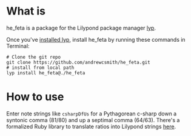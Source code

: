 # What is

he_feta is a package for the Lilypond package manager [lyp](https://github.com/noteflakes/lyp).

Once you've [installed lyp](http://lyp.noteflakes.com/#/user-guide?id=installing-lyp-as-a-standalone-release), install he_feta by running these commands in Terminal:

```
# Clone the git repo
git clone https://github.com/andrewcsmith/he_feta.git 
# install from local path
lyp install he_feta@./he_feta
```

# How to use

Enter note strings like `csharpDfUs` for a Pythagorean c-sharp down a syntonic
comma (81/80) and up a septimal comma (64/63). There's a formalized Ruby
library to translate ratios into Lilypond strings
[here](https://github.com/andrewcsmith/mm-lilypond).


